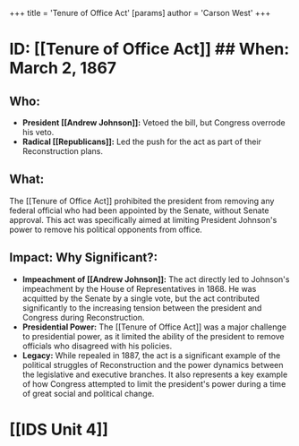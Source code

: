 +++
 title = 'Tenure of Office Act'
[params]
	author = 'Carson West'
+++
# ID: [[Tenure of Office Act]] ## When: March 2, 1867 
## Who: 
* **President [[Andrew Johnson]]:**  Vetoed the bill, but Congress overrode his veto. 
* **Radical [[Republicans]]:**  Led the push for the act as part of their Reconstruction plans.
## What:
The [[Tenure of Office Act]] prohibited the president from removing any federal official who had been appointed by the Senate, without Senate approval. This act was specifically aimed at limiting President Johnson's power to remove his political opponents from office. 
## Impact: Why Significant?: 
* **Impeachment of [[Andrew Johnson]]:** The act directly led to Johnson's impeachment by the House of Representatives in 1868. He was acquitted by the Senate by a single vote, but the act contributed significantly to the increasing tension between the president and Congress during Reconstruction.
* **Presidential Power:** The [[Tenure of Office Act]]  was a major challenge to presidential power, as it limited the ability of the president to remove officials who disagreed with his policies. 
* **Legacy:** While repealed in 1887, the act is a significant example of the political struggles of Reconstruction and the power dynamics between the legislative and executive branches.  It also represents a key example of how Congress attempted to limit the president's power during a time of great social and political change. 

# [[IDS Unit 4]]